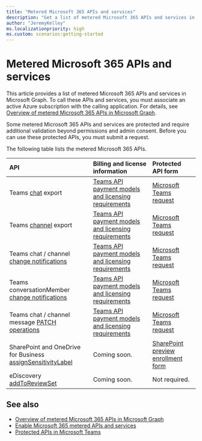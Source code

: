 ```yaml
---
title: "Metered Microsoft 365 APIs and services"
description: "Get a list of metered Microsoft 365 APIs and services in Microsoft Graph."
author: "JeremyKelley"
ms.localizationpriority: high
ms.custom: scenarios:getting-started
---
```


# Metered Microsoft 365 APIs and services

This article provides a list of metered Microsoft 365 APIs and services in Microsoft Graph. To call these APIs and services, you must associate an active Azure subscription with the calling application. For details, see [Overview of metered Microsoft 365 APIs in Microsoft Graph](metered-api-overview.md). 

Some metered Microsoft 365 APIs and services are protected and require additional validation beyond permissions and admin consent. Before you can use these protected APIs, you must submit a request.

The following table lists the metered Microsoft 365 APIs.

| API | Billing and license information | Protected API form |
|:--------------------------|:--------------------------|:----------------------------------------|
| Teams [chat](/graph/api/chats-getallmessages) export | [Teams API payment models and licensing requirements](teams-licenses.md) | [Microsoft Teams request](https://aka.ms/teamsgraph/requestaccess) |
| Teams [channel](/graph/api/channel-getallmessages) export | [Teams API payment models and licensing requirements](teams-licenses.md) | [Microsoft Teams request](https://aka.ms/teamsgraph/requestaccess) |
| Teams chat / channel [change notifications](/graph/api/subscription-post-subscriptions) | [Teams API payment models and licensing requirements](/graph/teams-licenses) | [Microsoft Teams request](https://aka.ms/teamsgraph/requestaccess) |
| Teams conversationMember [change notifications](/graph/api/subscription-post-subscriptions) | [Teams API payment models and licensing requirements](/graph/teams-licenses) | [Microsoft Teams request](https://aka.ms/teamsgraph/requestaccess) |
| Teams chat / channel message [PATCH operations](/graph/api/chatmessage-update) | [Teams API payment models and licensing requirements](teams-licenses.md) | [Microsoft Teams request](https://aka.ms/teamsgraph/requestaccess) |
| SharePoint and OneDrive for Business [assignSensitivityLabel](/graph/api/driveitem-assignsensitivitylabel) | Coming soon. | [SharePoint preview enrollment form](https://aka.ms/PreviewSPOPremiumAPI) |
| eDiscovery [addToReviewSet](/graph/api/security-ediscoveryreviewset-addtoreviewset) | Coming soon. | Not required. |

## See also

- [Overview of metered Microsoft 365 APIs in Microsoft Graph](/graph/metered-api-overview)
- [Enable Microsoft 365 metered APIs and services](/graph/metered-api-onboarding)
- [Protected APIs in Microsoft Teams](/graph/teams-protected-apis)

